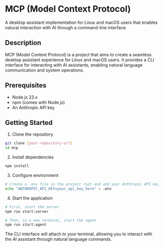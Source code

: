 # MCP (Model Context Protocol)

A desktop assistant implementation for Linux and macOS users that enables natural interaction with AI through a command-line interface.

## Description

MCP (Model Context Protocol) is a project that aims to create a seamless desktop assistant experience for Linux and macOS users. It provides a CLI interface for interacting with AI assistants, enabling natural language communication and system operations.

## Prerequisites

- Node.js 23.x
- npm (comes with Node.js)
- An Anthropic API key

## Getting Started

1. Clone the repository
```bash
git clone [your-repository-url]
cd mcp
```

2. Install dependencies
```bash
npm install
```

3. Configure environment
```bash
# Create a .env file in the project root and add your Anthropic API key
echo "ANTHROPIC_API_KEY=your_api_key_here" > .env
```

4. Start the application
```bash
# First, start the server
npm run start:server

# Then, in a new terminal, start the agent
npm run start:agent
```

The CLI interface will attach to your terminal, allowing you to interact with the AI assistant through natural language commands.


